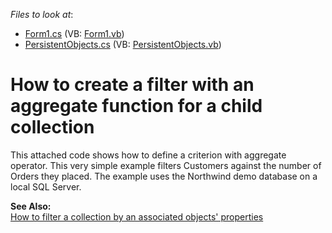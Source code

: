 <!-- default file list -->
*Files to look at*:

* [Form1.cs](./CS/Form1.cs) (VB: [Form1.vb](./VB/Form1.vb))
* [PersistentObjects.cs](./CS/PersistentObjects.cs) (VB: [PersistentObjects.vb](./VB/PersistentObjects.vb))
<!-- default file list end -->
# How to create a filter with an aggregate function for a child collection


<p>This attached code shows how to define a criterion with aggregate operator. This very simple example filters Customers against the number of Orders they placed. The example uses the Northwind demo database on a local SQL Server.</p><p><strong>See Also:</strong><br />
<a href="https://www.devexpress.com/Support/Center/p/A2394">How to filter a collection by an associated objects' properties</a></p>

<br/>


